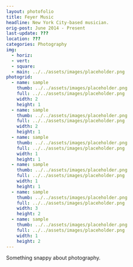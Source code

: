 ```yaml
---
layout: photofolio
title: Feyer Music
headline: New York City-based musician.
orig-post: June 2014 - Present
last-update: ???
location: ???
categories: Photography
img:
  - horiz:
  - vert:
  - square:
  - main: ../../assets/images/placeholder.png
photogrid:
  - name: sample
    thumb: ../../assets/images/placeholder.png
    full: ../../assets/images/placeholder.png
    width: 2
    height: 1
  - name: sample
    thumb: ../../assets/images/placeholder.png
    full: ../../assets/images/placeholder.png
    width: 2
    height: 1
  - name: sample
    thumb: ../../assets/images/placeholder.png
    full: ../../assets/images/placeholder.png
    width: 1
    height: 1
  - name: sample
    thumb: ../../assets/images/placeholder.png
    full: ../../assets/images/placeholder.png
    width: 1
    height: 1
  - name: sample
    thumb: ../../assets/images/placeholder.png
    full: ../../assets/images/placeholder.png
    width: 3
    height: 2
  - name: sample
    thumb: ../../assets/images/placeholder.png
    full: ../../assets/images/placeholder.png
    width: 1
    height: 2
---
```


Something snappy about photography.
